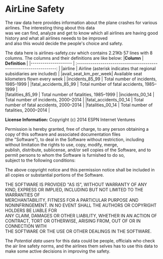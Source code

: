 # AirLine Safety

The raw data here provides information about the plane crashes for various airlines. The interesting thing about this data  
was we can find, analyze and get to know which all airlines are having good history and what all airlines neeeds to be improved  
and also this would decide the people's choice and safety.


The data here is airlines-safety.csv which contains 2.21Kb 57 lines with 8 columns. The columns and their definitions are like below:
|**Column**            | **Definition**                                                         |
|--------------------- |  :-------------------------------------------------------------------: | 
|airline	             |   Airline (asterisk indicates that regional subsidiaries are included) |
|avail_seat_km_per_week|	Available seat kilometers flown every week                            |
|incidents_85_99	     |    Total number of incidents, 1985–1999                                |
|fatal_accidents_85_99 | 	  Total number of fatal accidents, 1985–1999                          |  
|fatalities_85_99	     |  Total number of fatalities, 1985–1999                                 |
|incidents_00_14	     |     Total number of incidents, 2000–2014                               |
|fatal_accidents_00_14 | 	  Total number of fatal accidents, 2000–2014                          |
|fatalities_00_14	     |  Total number of fatalities, 2000–2014                                 |

**License Information:**
Copyright (c) 2014 ESPN Internet Ventures

Permission is hereby granted, free of charge, to any person obtaining a copy of this software and associated documentation files  
(the "Software"), to deal in the Software without restriction, including without limitation the rights to use, copy, modify, merge,  
publish, distribute, sublicense, and/or sell copies of the Software, and to permit persons to whom the Software is furnished to do so,  
subject to the following conditions:

The above copyright notice and this permission notice shall be included in all copies or substantial portions of the Software.

THE SOFTWARE IS PROVIDED "AS IS", WITHOUT WARRANTY OF ANY KIND, EXPRESS OR IMPLIED, INCLUDING BUT NOT LIMITED TO THE WARRANTIES OF  
MERCHANTABILITY, FITNESS FOR A PARTICULAR PURPOSE AND NONINFRINGEMENT. IN NO EVENT SHALL THE AUTHORS OR COPYRIGHT HOLDERS BE LIABLE FOR  
ANY CLAIM, DAMAGES OR OTHER LIABILITY, WHETHER IN AN ACTION OF CONTRACT, TORT OR OTHERWISE, ARISING FROM, OUT OF OR IN CONNECTION WITH  
THE SOFTWARE OR THE USE OR OTHER DEALINGS IN THE SOFTWARE.

The _Potential data users_ for this data could be people, officials who check the air line safety norms, and the airlines them selves 
has to use this data to make some active decisions in improving the safety.


